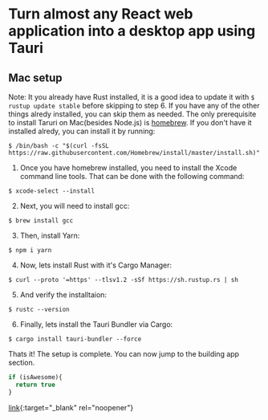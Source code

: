 # Turn almost any React web application into a desktop app using Tauri

## Mac setup
Note: It you already have Rust installed, it is a good idea to update it with `$ rustup update stable` before skipping to step 6. If you have any of the other things alredy installed, you can skip them as needed. 
The only prerequisite to install Taruri on Mac(besides Node.js) is [homebrew](https://brew.sh/). If you don't have it installed alredy, you can install it by running: 
```shell 
$ /bin/bash -c "$(curl -fsSL https://raw.githubusercontent.com/Homebrew/install/master/install.sh)"
```
1. Once you have homebrew installed, you need to install the Xcode command line tools. That can be done with the following command:
```shell 
$ xcode-select --install
```
2. Next, you will need to install gcc:
```shell
$ brew install gcc
```
3. Then, install Yarn:
```shell
$ npm i yarn
```
4. Now, lets install Rust with it's Cargo Manager:
```shell
$ curl --proto '=https' --tlsv1.2 -sSf https://sh.rustup.rs | sh
```
5. And verify the installtaion:
```shell
$ rustc --version
```
6. Finally, lets install the Tauri Bundler via Cargo:
```shell
$ cargo install tauri-bundler --force
```
Thats it! The setup is complete. You can now jump to the building app section. 

```javascript
if (isAwesome){
  return true
}
```
[link](added.md){:target="_blank" rel="noopener"}
